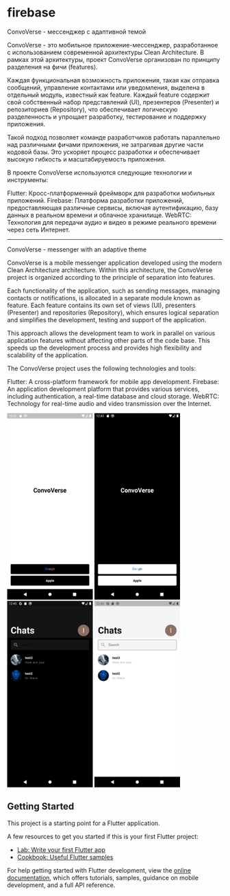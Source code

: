 # firebase

ConvoVerse - мессенджер с адаптивной темой

ConvoVerse - это мобильное приложение-мессенджер, разработанное с использованием современной архитектуры Clean Architecture. В рамках этой архитектуры, проект ConvoVerse организован по принципу разделения на фичи (features).

Каждая функциональная возможность приложения, такая как отправка сообщений, управление контактами или уведомления, выделена в отдельный модуль, известный как feature. Каждый feature содержит свой собственный набор представлений (UI), презентеров (Presenter) и репозиториев (Repository), что обеспечивает логическую разделенность и упрощает разработку, тестирование и поддержку приложения.

Такой подход позволяет команде разработчиков работать параллельно над различными фичами приложения, не затрагивая другие части кодовой базы. Это ускоряет процесс разработки и обеспечивает высокую гибкость и масштабируемость приложения.

В проекте ConvoVerse используются следующие технологии и инструменты:

Flutter: Кросс-платформенный фреймворк для разработки мобильных приложений.
Firebase: Платформа разработки приложений, предоставляющая различные сервисы, включая аутентификацию, базу данных в реальном времени и облачное хранилище.
WebRTC: Технология для передачи аудио и видео в режиме реального времени через сеть Интернет.

--------------------------------------------------------------------------------------------------------------------------------------------------

ConvoVerse - messenger with an adaptive theme

ConvoVerse is a mobile messenger application developed using the modern Clean Architecture architecture. Within this architecture, the ConvoVerse project is organized according to the principle of separation into features.

Each functionality of the application, such as sending messages, managing contacts or notifications, is allocated in a separate module known as feature. Each feature contains its own set of views (UI), presenters (Presenter) and repositories (Repository), which ensures logical separation and simplifies the development, testing and support of the application.

This approach allows the development team to work in parallel on various application features without affecting other parts of the code base. This speeds up the development process and provides high flexibility and scalability of the application.

The ConvoVerse project uses the following technologies and tools:

Flutter: A cross-platform framework for mobile app development. Firebase: An application development platform that provides various services, including authentication, a real-time database and cloud storage. WebRTC: Technology for real-time audio and video transmission over the Internet.

<p float="left">
<img src="Screenshot_1685882561.png" alt="screenshot" width="200"/>
<img src="Screenshot_1685882616.png" alt="screenshot" width="200"/>
<img src="Screenshot_1685882722.png" alt="screenshot" width="200"/>
<img src="Screenshot_1685882732.png" alt="screenshot" width="200"/>
</p>

## Getting Started

This project is a starting point for a Flutter application.

A few resources to get you started if this is your first Flutter project:

- [Lab: Write your first Flutter app](https://docs.flutter.dev/get-started/codelab)
- [Cookbook: Useful Flutter samples](https://docs.flutter.dev/cookbook)

For help getting started with Flutter development, view the
[online documentation](https://docs.flutter.dev/), which offers tutorials,
samples, guidance on mobile development, and a full API reference.
